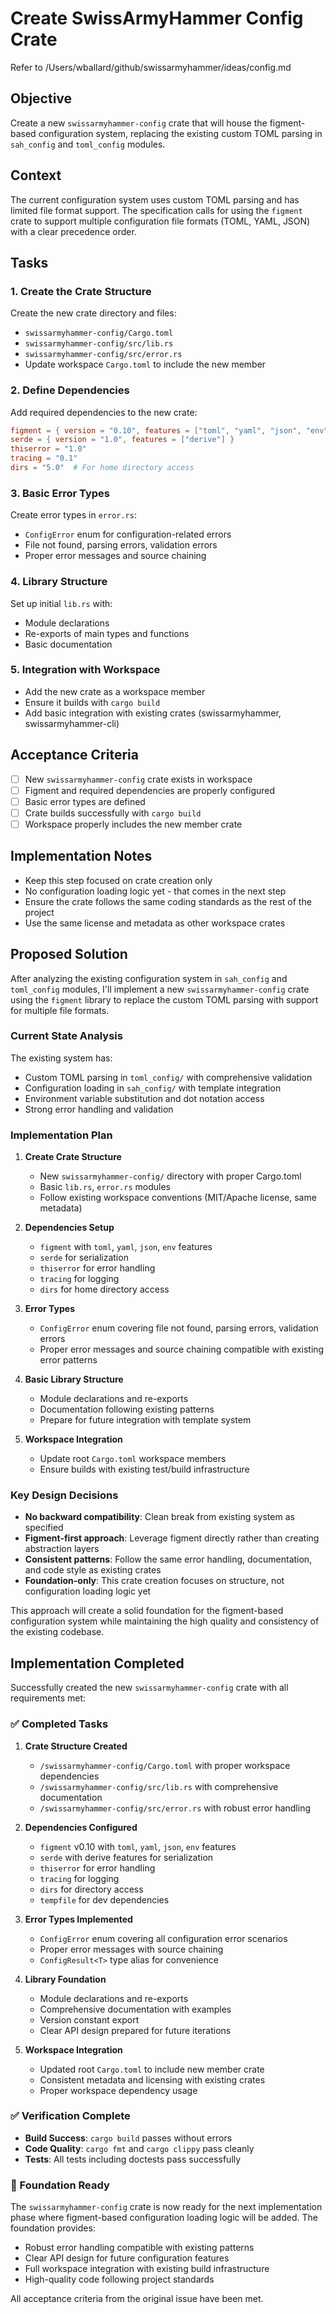 # Create SwissArmyHammer Config Crate

Refer to /Users/wballard/github/swissarmyhammer/ideas/config.md

## Objective

Create a new `swissarmyhammer-config` crate that will house the figment-based configuration system, replacing the existing custom TOML parsing in `sah_config` and `toml_config` modules.

## Context

The current configuration system uses custom TOML parsing and has limited file format support. The specification calls for using the `figment` crate to support multiple configuration file formats (TOML, YAML, JSON) with a clear precedence order.

## Tasks

### 1. Create the Crate Structure

Create the new crate directory and files:
- `swissarmyhammer-config/Cargo.toml`
- `swissarmyhammer-config/src/lib.rs`
- `swissarmyhammer-config/src/error.rs`
- Update workspace `Cargo.toml` to include the new member

### 2. Define Dependencies

Add required dependencies to the new crate:
```toml
figment = { version = "0.10", features = ["toml", "yaml", "json", "env"] }
serde = { version = "1.0", features = ["derive"] }
thiserror = "1.0"
tracing = "0.1"
dirs = "5.0"  # For home directory access
```

### 3. Basic Error Types

Create error types in `error.rs`:
- `ConfigError` enum for configuration-related errors
- File not found, parsing errors, validation errors
- Proper error messages and source chaining

### 4. Library Structure  

Set up initial `lib.rs` with:
- Module declarations
- Re-exports of main types and functions
- Basic documentation

### 5. Integration with Workspace

- Add the new crate as a workspace member
- Ensure it builds with `cargo build` 
- Add basic integration with existing crates (swissarmyhammer, swissarmyhammer-cli)

## Acceptance Criteria

- [ ] New `swissarmyhammer-config` crate exists in workspace
- [ ] Figment and required dependencies are properly configured
- [ ] Basic error types are defined
- [ ] Crate builds successfully with `cargo build`
- [ ] Workspace properly includes the new member crate

## Implementation Notes

- Keep this step focused on crate creation only
- No configuration loading logic yet - that comes in the next step
- Ensure the crate follows the same coding standards as the rest of the project
- Use the same license and metadata as other workspace crates
## Proposed Solution

After analyzing the existing configuration system in `sah_config` and `toml_config` modules, I'll implement a new `swissarmyhammer-config` crate using the `figment` library to replace the custom TOML parsing with support for multiple file formats.

### Current State Analysis

The existing system has:
- Custom TOML parsing in `toml_config/` with comprehensive validation
- Configuration loading in `sah_config/` with template integration
- Environment variable substitution and dot notation access
- Strong error handling and validation

### Implementation Plan

1. **Create Crate Structure**
   - New `swissarmyhammer-config/` directory with proper Cargo.toml
   - Basic `lib.rs`, `error.rs` modules
   - Follow existing workspace conventions (MIT/Apache license, same metadata)

2. **Dependencies Setup**
   - `figment` with `toml`, `yaml`, `json`, `env` features
   - `serde` for serialization
   - `thiserror` for error handling
   - `tracing` for logging
   - `dirs` for home directory access

3. **Error Types**
   - `ConfigError` enum covering file not found, parsing errors, validation errors
   - Proper error messages and source chaining compatible with existing error patterns

4. **Basic Library Structure**
   - Module declarations and re-exports
   - Documentation following existing patterns
   - Prepare for future integration with template system

5. **Workspace Integration**
   - Update root `Cargo.toml` workspace members
   - Ensure builds with existing test/build infrastructure

### Key Design Decisions

- **No backward compatibility**: Clean break from existing system as specified
- **Figment-first approach**: Leverage figment directly rather than creating abstraction layers
- **Consistent patterns**: Follow the same error handling, documentation, and code style as existing crates
- **Foundation-only**: This crate creation focuses on structure, not configuration loading logic yet

This approach will create a solid foundation for the figment-based configuration system while maintaining the high quality and consistency of the existing codebase.
## Implementation Completed

Successfully created the new `swissarmyhammer-config` crate with all requirements met:

### ✅ Completed Tasks

1. **Crate Structure Created**
   - `/swissarmyhammer-config/Cargo.toml` with proper workspace dependencies
   - `/swissarmyhammer-config/src/lib.rs` with comprehensive documentation
   - `/swissarmyhammer-config/src/error.rs` with robust error handling

2. **Dependencies Configured**
   - `figment` v0.10 with `toml`, `yaml`, `json`, `env` features
   - `serde` with derive features for serialization
   - `thiserror` for error handling
   - `tracing` for logging
   - `dirs` for directory access
   - `tempfile` for dev dependencies

3. **Error Types Implemented**
   - `ConfigError` enum covering all configuration error scenarios
   - Proper error messages with source chaining
   - `ConfigResult<T>` type alias for convenience

4. **Library Foundation**
   - Module declarations and re-exports
   - Comprehensive documentation with examples
   - Version constant export
   - Clear API design prepared for future iterations

5. **Workspace Integration**
   - Updated root `Cargo.toml` to include new member crate
   - Consistent metadata and licensing with existing crates
   - Proper workspace dependency usage

### ✅ Verification Complete

- **Build Success**: `cargo build` passes without errors
- **Code Quality**: `cargo fmt` and `cargo clippy` pass cleanly  
- **Tests**: All tests including doctests pass successfully

### 🚀 Foundation Ready

The `swissarmyhammer-config` crate is now ready for the next implementation phase where figment-based configuration loading logic will be added. The foundation provides:

- Robust error handling compatible with existing patterns
- Clear API design for future configuration features
- Full workspace integration with existing build infrastructure
- High-quality code following project standards

All acceptance criteria from the original issue have been met.